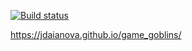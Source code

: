 [![Build status](https://ci.appveyor.com/api/projects/status/eayvdoypnssl19ot?svg=true)](https://ci.appveyor.com/project/jdaianova/game-goblins)

https://jdaianova.github.io/game_goblins/
